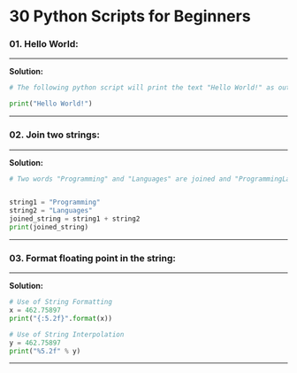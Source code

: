# 30 Python Scripts for Beginners

### **01. Hello World:**

---------------------------------------

<strong>Solution: </strong>

```python
# The following python script will print the text "Hello World!" as output.

print("Hello World!")
```
----------------------------------------
### **02. Join two strings:**

---------------------------------------

<strong>Solution: </strong>

```python
# Two words "Programming" and "Languages" are joined and "ProgrammingLanguages" is printed as output.


string1 = "Programming"
string2 = "Languages"
joined_string = string1 + string2
print(joined_string)
```
----------------------------------------
### **03. Format floating point in the string:**

---------------------------------------

<strong>Solution: </strong>

```python
# Use of String Formatting
x = 462.75897
print("{:5.2f}".format(x))

# Use of String Interpolation
y = 462.75897
print("%5.2f" % y)
```
----------------------------------------

